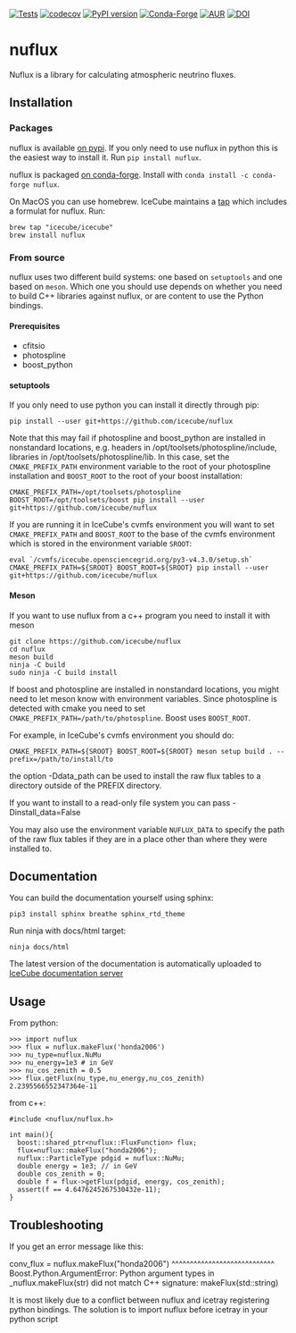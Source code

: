 [![Tests](https://github.com/icecube/nuflux/actions/workflows/tests.yml/badge.svg?branch=main)](https://github.com/icecube/nuflux/actions/workflows/tests.yml)
[![codecov](https://codecov.io/gh/icecube/nuflux/branch/main/graph/badge.svg?token=O6P20YHAXH)](https://codecov.io/gh/icecube/nuflux)
[![PyPI version](https://badge.fury.io/py/nuflux.svg)](https://badge.fury.io/py/nuflux)
[![Conda-Forge](https://img.shields.io/conda/vn/conda-forge/nuflux?color=%2344A833&logo=condaforge)](https://anaconda.org/conda-forge/nuflux)
[![AUR](https://img.shields.io/aur/version/nuflux?color=%231793D1&logo=Arch%20Linux)](https://aur.archlinux.org/packages/nuflux/)
[![DOI](https://zenodo.org/badge/152797969.svg)](https://zenodo.org/badge/latestdoi/152797969)

# nuflux

Nuflux is a library for calculating atmospheric neutrino fluxes.

## Installation

### Packages

nuflux is available [on pypi](https://pypi.org/project/nuflux/).
If you only need to use nuflux in python this is the easiest way to install it.
Run `pip install nuflux`.

nuflux is packaged [on conda-forge](https://anaconda.org/conda-forge/nuflux). Install with `conda install -c conda-forge nuflux`.

On MacOS you can use homebrew. IceCube maintains a [tap](https://github.com/icecube/homebrew-icecube)
which includes a formulat for nuflux. Run:

    brew tap "icecube/icecube"
    brew install nuflux

### From source

nuflux uses two different build systems: one based on `setuptools` and one based on `meson`. Which one you should use depends on whether you need to build C++ libraries against nuflux, or are content to use the Python bindings.

#### Prerequisites

- cfitsio
- photospline
- boost_python

#### setuptools

If you only need to use python you can install it directly through pip:

    pip install --user git+https://github.com/icecube/nuflux

Note that this may fail if photospline and boost_python are installed in nonstandard locations, e.g. headers in /opt/toolsets/photospline/include, libraries in /opt/toolsets/photospline/lib. In this case, set the `CMAKE_PREFIX_PATH` environment variable to the root of your photospline installation and `BOOST_ROOT` to the root of your boost installation:

    CMAKE_PREFIX_PATH=/opt/toolsets/photospline BOOST_ROOT=/opt/toolsets/boost pip install --user git+https://github.com/icecube/nuflux

If you are running it in IceCube's cvmfs environment you will want to set `CMAKE_PREFIX_PATH` and `BOOST_ROOT` to the base of the cvmfs environment which is stored in the environment variable `SROOT`:

    eval `/cvmfs/icecube.opensciencegrid.org/py3-v4.3.0/setup.sh`
    CMAKE_PREFIX_PATH=${SROOT} BOOST_ROOT=${SROOT} pip install --user git+https://github.com/icecube/nuflux

#### Meson

If you want to use nuflux from a c++ program you need to install it with meson

    git clone https://github.com/icecube/nuflux
    cd nuflux
    meson build
    ninja -C build
    sudo ninja -C build install

If boost and photospline are installed in nonstandard locations, you might need to let meson know with environment variables. Since photospline is detected with cmake you need to set `CMAKE_PREFIX_PATH=/path/to/photospline`. Boost uses `BOOST_ROOT`.

For example, in IceCube's cvmfs environment you should do:

    CMAKE_PREFIX_PATH=${SROOT} BOOST_ROOT=${SROOT} meson setup build . --prefix=/path/to/install/to

the option -Ddata_path can be used to install the raw flux tables to a directory outside of the PREFIX directory.

If you want to install to a read-only file system you can pass -Dinstall_data=False

You may also use the environment variable `NUFLUX_DATA` to specify the path of the raw flux tables if they are in a
place other than where they were installed to.

## Documentation

You can build the documentation yourself using sphinx:

    pip3 install sphinx breathe sphinx_rtd_theme

Run ninja with docs/html target:

    ninja docs/html

The latest version of the documentation is automatically uploaded to [IceCube documentation server](https://docs.icecube.aq/nuflux/main)

## Usage

From python:

    >>> import nuflux
    >>> flux = nuflux.makeFlux('honda2006')
    >>> nu_type=nuflux.NuMu
    >>> nu_energy=1e3 # in GeV
    >>> nu_cos_zenith = 0.5
    >>> flux.getFlux(nu_type,nu_energy,nu_cos_zenith)
    2.2395566552347364e-11

from c++:

[comment]: # "BEGIN CODE"

    #include <nuflux/nuflux.h>

    int main(){
      boost::shared_ptr<nuflux::FluxFunction> flux;
      flux=nuflux::makeFlux("honda2006");
      nuflux::ParticleType pdgid = nuflux::NuMu;
      double energy = 1e3; // in GeV
      double cos_zenith = 0;
      double f = flux->getFlux(pdgid, energy, cos_zenith);
      assert(f == 4.6476245267530432e-11);
    }

[comment]: # "END CODE"

## Troubleshooting

If you get an error message like this:

  conv_flux = nuflux.makeFlux("honda2006")
              ^^^^^^^^^^^^^^^^^^^^^^^^^^^^
  Boost.Python.ArgumentError: Python argument types in
      _nuflux.makeFlux(str)
  did not match C++ signature:
      makeFlux(std::string)

It is most likely due to a conflict between nuflux and icetray registering python bindings.
The solution is to import nuflux before icetray in your python script
